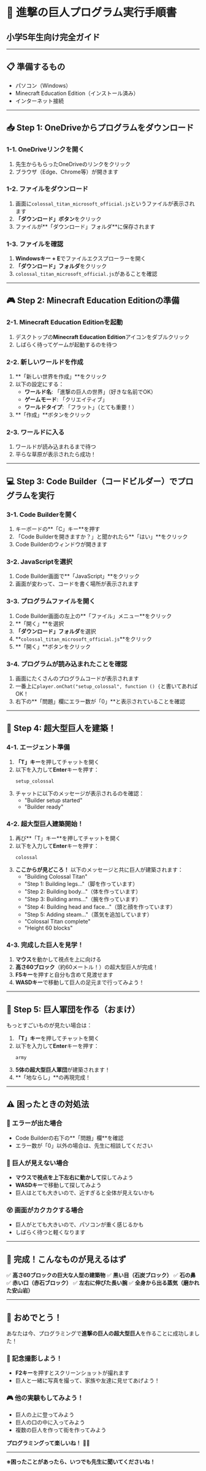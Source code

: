 # 🦣 進撃の巨人プログラム実行手順書
## 小学5年生向け完全ガイド

---

## 📋 **準備するもの**
- パソコン（Windows）
- Minecraft Education Edition（インストール済み）
- インターネット接続

---

## 📥 **Step 1: OneDriveからプログラムをダウンロード**

### **1-1. OneDriveリンクを開く**
1. 先生からもらったOneDriveのリンクをクリック
2. ブラウザ（Edge、Chrome等）が開きます

### **1-2. ファイルをダウンロード**
1. 画面に`colossal_titan_microsoft_official.js`というファイルが表示されます
2. **「ダウンロード」ボタン**をクリック
3. ファイルが**「ダウンロード」フォルダ**に保存されます

### **1-3. ファイルを確認**
1. **Windowsキー + E**でファイルエクスプローラーを開く
2. **「ダウンロード」フォルダ**をクリック
3. `colossal_titan_microsoft_official.js`があることを確認

---

## 🎮 **Step 2: Minecraft Education Editionの準備**

### **2-1. Minecraft Education Editionを起動**
1. デスクトップの**Minecraft Education Edition**アイコンをダブルクリック
2. しばらく待ってゲームが起動するのを待つ

### **2-2. 新しいワールドを作成**
1. **「新しい世界を作成」**をクリック
2. 以下の設定にする：
   - **ワールド名**: 「進撃の巨人の世界」（好きな名前でOK）
   - **ゲームモード**: 「クリエイティブ」
   - **ワールドタイプ**: 「フラット」（とても重要！）
3. **「作成」**ボタンをクリック

### **2-3. ワールドに入る**
1. ワールドが読み込まれるまで待つ
2. 平らな草原が表示されたら成功！

---

## 💻 **Step 3: Code Builder（コードビルダー）でプログラムを実行**

### **3-1. Code Builderを開く**
1. キーボードの**「C」キー**を押す
2. 「Code Builderを開きますか？」と聞かれたら**「はい」**をクリック
3. Code Builderのウィンドウが開きます

### **3-2. JavaScriptを選択**
1. Code Builder画面で**「JavaScript」**をクリック
2. 画面が変わって、コードを書く場所が表示されます

### **3-3. プログラムファイルを開く**
1. Code Builder画面の左上の**「ファイル」メニュー**をクリック
2. **「開く」**を選択
3. **「ダウンロード」フォルダ**を選択
4. **`colossal_titan_microsoft_official.js`**をクリック
5. **「開く」**ボタンをクリック

### **3-4. プログラムが読み込まれたことを確認**
1. 画面にたくさんのプログラムコードが表示されます
2. 一番上に`player.onChat("setup_colossal", function () {`と書いてあればOK！
3. 右下の**「問題」欄にエラー数が「0」**と表示されていることを確認

---

## 🚀 **Step 4: 超大型巨人を建築！**

### **4-1. エージェント準備**
1. **「T」キー**を押してチャットを開く
2. 以下を入力して**Enter**キーを押す：
   ```
   setup_colossal
   ```
3. チャットに以下のメッセージが表示されるのを確認：
   - "Builder setup started"
   - "Builder ready"

### **4-2. 超大型巨人建築開始！**
1. 再び**「T」キー**を押してチャットを開く
2. 以下を入力して**Enter**キーを押す：
   ```
   colossal
   ```
3. **ここからが見どころ！** 以下のメッセージと共に巨人が建築されます：
   - "Building Colossal Titan"
   - "Step 1: Building legs..."（脚を作っています）
   - "Step 2: Building body..."（体を作っています）
   - "Step 3: Building arms..."（腕を作っています）
   - "Step 4: Building head and face..."（頭と顔を作っています）
   - "Step 5: Adding steam..."（蒸気を追加しています）
   - "Colossal Titan complete"
   - "Height 60 blocks"

### **4-3. 完成した巨人を見学！**
1. **マウス**を動かして視点を上に向ける
2. **高さ60ブロック**（約60メートル！）の超大型巨人が完成！
3. **F5キー**を押すと自分も含めて見渡せます
4. **WASDキー**で移動して巨人の足元まで行ってみよう！

---

## 🦣 **Step 5: 巨人軍団を作る（おまけ）**

もっとすごいものが見たい場合は：

1. **「T」キー**を押してチャットを開く
2. 以下を入力して**Enter**キーを押す：
   ```
   army
   ```
3. **5体の超大型巨人軍団**が建築されます！
4. **「地ならし」**の再現完成！

---

## ⚠️ **困ったときの対処法**

### **🚨 エラーが出た場合**
- Code Builderの右下の**「問題」欄**を確認
- エラー数が「0」以外の場合は、先生に相談してください

### **🤔 巨人が見えない場合**
- **マウスで視点を上下左右に動かして**探してみよう
- **WASDキー**で移動して探してみよう
- 巨人はとても大きいので、近すぎると全体が見えないかも

### **😵 画面がカクカクする場合**
- 巨人がとても大きいので、パソコンが重く感じるかも
- しばらく待つと軽くなります

---

## 🎯 **完成！こんなものが見えるはず**

✅ **高さ60ブロックの巨大な人型の建築物**
✅ **黒い目（石炭ブロック）**
✅ **石の鼻**
✅ **赤い口（赤石ブロック）**
✅ **左右に伸びた長い腕**
✅ **全身から出る蒸気（磨かれた安山岩）**

---

## 🎉 **おめでとう！**

あなたは今、プログラミングで**進撃の巨人の超大型巨人**を作ることに成功しました！

### **📸 記念撮影しよう！**
- **F2キー**を押すとスクリーンショットが撮れます
- 巨人と一緒に写真を撮って、家族や友達に見せてあげよう！

### **🎮 他の実験もしてみよう！**
- 巨人の上に登ってみよう
- 巨人の口の中に入ってみよう
- 複数の巨人を作って街を作ってみよう

**プログラミングって楽しいね！** 🚀✨

---

**※困ったことがあったら、いつでも先生に聞いてくださいね！**